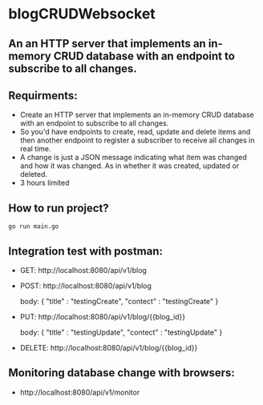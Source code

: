 # blogCRUDWebsocket
## An an HTTP server that implements an in-memory CRUD database with an endpoint to subscribe to all changes.

## Requirments:
- Create an HTTP server that implements an in-memory CRUD database with an endpoint to subscribe to all changes.
- So you'd have endpoints to create, read, update and delete items and then another endpoint to register a subscriber to receive all changes in real time. 
- A change is just a JSON message indicating what item was changed and how it was changed. As in whether it was created, updated or deleted.
- 3 hours limited
## How to run project?
```golang
go run main.go
```

## Integration test with postman: 
- GET: http://localhost:8080/api/v1/blog
- POST: http://localhost:8080/api/v1/blog
     
     body: { "title" : "testingCreate", "contect" : "testingCreate" }
- PUT: http://localhost:8080/api/v1/blog/{{blog_id}}
     
     body: { "title" : "testingUpdate", "contect" : "testingUpdate" }
- DELETE: http://localhost:8080/api/v1/blog/{{blog_id}}

## Monitoring database change with browsers:
- http://localhost:8080/api/v1/monitor
